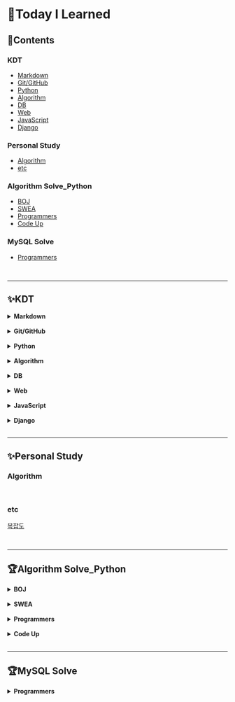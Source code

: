 # :book:**Today I Learned**

## :memo:**Contents**

### **KDT**

- [Markdown](#markdown)
- [Git/GitHub](#git)
- [Python](#python)
- [Algorithm](#algorithm)
- [DB](#db)
- [Web](#web)
- [JavaScript](#javascript)
- [Django](#django)

### **Personal Study**

- [Algorithm](#algorithm-1)
- [etc](#etc)

### **Algorithm Solve_Python**

- [BOJ](#boj)
- [SWEA](#swea)
- [Programmers](#programmers)
- [Code Up](#code-up)

### **MySQL Solve**

- [Programmers](#programmers-1)


<br>

---

## :sparkles:**KDT**

<details id="markdown">
<summary><strong>Markdown</strong></summary>
<div markdown="1">
<br>

[Markdown](https://github.com/JiSuMun/TIL/blob/master/KDT_Multicampus/W01/221227_1.md)

</div>
</details>

<br>

<details id="git">
<summary><strong>Git/GitHub</strong></summary>
<div markdown="1">
<br>

[Git/GitHub_1: CLI, 버전 관리, Git 기본 명령어](https://github.com/JiSuMun/TIL/blob/master/KDT_Multicampus/W01/221227_2.md)

[Git/GitHub_2: 원격저장소 활용](https://github.com/JiSuMun/TIL/blob/master/KDT_Multicampus/W01/221228.md)

[Git/GitHub_3: Branch, Git Flow, 실습](https://github.com/JiSuMun/TIL/blob/master/KDT_Multicampus/W01/221229.md)

</div>
</details>

<br>

<details id="python">
<summary><strong>Python</strong></summary>
<div markdown="1">
<br>

[Python_1: Python 기초, 객체와 변수, 자료형, 연산자, 컨테이너](https://github.com/JiSuMun/TIL/blob/master/KDT_Multicampus/W02/230102.md)

[Python_2: 형 변환, 제어문(조건문, 반복문)](https://github.com/JiSuMun/TIL/blob/master/KDT_Multicampus/W02/230103.md)

[Python_3: 반복문, 함수](https://github.com/JiSuMun/TIL/blob/master/KDT_Multicampus/W02/230104.md)

[Python_4: 딕셔너리, 모듈, 표준 라이브러리, 에러와 예외](https://github.com/JiSuMun/TIL/blob/master/KDT_Multicampus/W02/230105.md)

[Python_5: 파일 입출력, JSON](https://github.com/JiSuMun/TIL/blob/master/KDT_Multicampus/W02/230106.md)

[Python_6: 메서드](https://github.com/JiSuMun/TIL/blob/master/KDT_Multicampus/W03/230109.md)

[Python_7: 사용자 정의 함수](https://github.com/JiSuMun/TIL/blob/master/KDT_Multicampus/W03/230110.md)

[Python_8: 사용자 정의 클래스](https://github.com/JiSuMun/TIL/blob/master/KDT_Multicampus/W03/230111.md)

[Python_9: 클래스와 상속, 조건표현식, enumerate 순회, Comprehension, lambda](https://github.com/JiSuMun/TIL/blob/master/KDT_Multicampus/W03/230112.md)

[Python_10: 외부 패키지 활용(requests), API, 프로젝트](https://github.com/JiSuMun/TIL/blob/master/KDT_Multicampus/W03/230113.md)

</div>
</details>

<br>

<details id="algorithm">
<summary><strong>Algorithm</strong></summary>
<div markdown="1">
<br>

[Algorithm_1: 기본 입출력](https://github.com/JiSuMun/TIL/blob/master/KDT_Multicampus/W04/230116.md)

[Algorithm_2: 시간 복잡도, 빅오 표기법, 리스트](https://github.com/JiSuMun/TIL/blob/master/KDT_Multicampus/W04/230117.md)

[Algorithm_3: 문자열](https://github.com/JiSuMun/TIL/blob/master/KDT_Multicampus/W04/230118.md)

[Algorithm_4: 딕셔너리(해시)](https://github.com/JiSuMun/TIL/blob/master/KDT_Multicampus/W04/230119.md)

[Algorithm_5: 스택, 큐](https://github.com/JiSuMun/TIL/blob/master/KDT_Multicampus/W05/230126.md)

[Algorithm_6: 힙, 셋](https://github.com/JiSuMun/TIL/blob/master/KDT_Multicampus/W05/230127.md)

[Algorithm_7: 이차원 리스트_이차원 리스트, 입력 받기](https://github.com/JiSuMun/TIL/blob/master/KDT_Multicampus/W06/230130.md)

[Algorithm_8: 이차원 리스트_순회, 전치, 회전](https://github.com/JiSuMun/TIL/blob/master/KDT_Multicampus/W06/230131.md)

[Algorithm_9: 완전 탐색](https://github.com/JiSuMun/TIL/blob/master/KDT_Multicampus/W06/230201.md)

[Algorithm_10: 그래프](https://github.com/JiSuMun/TIL/blob/master/KDT_Multicampus/W06/230202.md)

[Algorithm_11: 깊이우선탐색(DFS)](https://github.com/JiSuMun/TIL/blob/master/KDT_Multicampus/W07/230206.md)

[Algorithm_12: 단순 구현](https://github.com/JiSuMun/TIL/blob/master/KDT_Multicampus/W07/230207.md)

</div>
</details>

<br>

<details id="db">
<summary><strong>DB</strong></summary>
<div markdown="1">
<br>

[DB_1: 관계형 데이터베이스](https://github.com/JiSuMun/TIL/blob/master/KDT_Multicampus/W07/230208.md)

[DB_2: SQL_Querying Data, Sorting Data](https://github.com/JiSuMun/TIL/blob/master/KDT_Multicampus/W07/230209.md)

[DB_3: SQL_Filtering Data, Grouping Data](https://github.com/JiSuMun/TIL/blob/master/KDT_Multicampus/W08/230213.md)

[DB_4: SQL_Managing Tables, Modifying Data](https://github.com/JiSuMun/TIL/blob/master/KDT_Multicampus/W08/230214.md)

[DB_5: SQL_JOIN](https://github.com/JiSuMun/TIL/blob/master/KDT_Multicampus/W08/230215.md)

[DB_6: SQL_Subquery, Conditional Statements](https://github.com/JiSuMun/TIL/blob/master/KDT_Multicampus/W08/230216.md)

[DB_7: SQL_Transactions, Triggers](https://github.com/JiSuMun/TIL/blob/master/KDT_Multicampus/W09/230220.md)

[DB_7: SQL_Transactions, Triggers](https://github.com/JiSuMun/TIL/blob/master/KDT_Multicampus/W09/230220.md)

[DB_Test: 오답](https://github.com/JiSuMun/TIL/blob/master/KDT_Multicampus/W09/230224.md)

</div>
</details>

<br>

<details id="web">
<summary><strong>Web</strong></summary>
<div markdown="1">
<br>

[WEB_1: HTML, CSS 기초](https://github.com/JiSuMun/TIL/blob/master/KDT_Multicampus/W09/230222.md)

[WEB_2: BOX](https://github.com/JiSuMun/TIL/blob/master/KDT_Multicampus/W09/230223.md)

[WEB_3: Position](https://github.com/JiSuMun/TIL/blob/master/KDT_Multicampus/W10/230227.md)

[WEB_4: FlexBox](https://github.com/JiSuMun/TIL/blob/master/KDT_Multicampus/W10/230228.md)

[WEB_5: Semantics](https://github.com/JiSuMun/TIL/blob/master/KDT_Multicampus/W10/230302.md)

[WEB_6: Bootstrap_1](https://github.com/JiSuMun/TIL/blob/master/KDT_Multicampus/W11/230306.md)

[WEB_7: Bootstrap_2_Grid system](https://github.com/JiSuMun/TIL/blob/master/KDT_Multicampus/W11/230307.md)

[WEB_8: Bootstrap_3_Grid system Breakpoints](https://github.com/JiSuMun/TIL/blob/master/KDT_Multicampus/W11/230308.md)


</div>
</details>

<br>

<details id="javascript">
<summary><strong>JavaScript</strong></summary>
<div markdown="1">
<br>

[JavaScript_1: DOM](https://github.com/JiSuMun/TIL/blob/master/KDT_Multicampus/W12/230313.md)

[JavaScript_2: Basic syntax](https://github.com/JiSuMun/TIL/blob/master/KDT_Multicampus/W12/230314.md)

[JavaScript_3: Functions](https://github.com/JiSuMun/TIL/blob/master/KDT_Multicampus/W12/230315_1.md)

[JavaScript_4: Object](https://github.com/JiSuMun/TIL/blob/master/KDT_Multicampus/W12/230315_2.md)

[JavaScript_5: Array](https://github.com/JiSuMun/TIL/blob/master/KDT_Multicampus/W12/230315_3.md)

[JavaScript_6: Controlling event](https://github.com/JiSuMun/TIL/blob/master/KDT_Multicampus/W12/230316.md)

</div>
</details>

<br>

<details id="django">
<summary><strong>Django</strong></summary>
<div markdown="1">
<br>

[Django_1: 가상환경 및 프로젝트 생성](https://github.com/JiSuMun/TIL/blob/master/KDT_Multicampus/W13/230320.md)

[Django_2: 앱, 디자인패턴](https://github.com/JiSuMun/TIL/blob/master/KDT_Multicampus/W13/230321.md)

[Django_3: DTL](https://github.com/JiSuMun/TIL/blob/master/KDT_Multicampus/W13/230322.md)

[Django_4: URLs](https://github.com/JiSuMun/TIL/blob/master/KDT_Multicampus/W13/230323.md)

[Django_5: Model](https://github.com/JiSuMun/TIL/blob/master/KDT_Multicampus/W13/230324.md)

[Django_6: ORM](https://github.com/JiSuMun/TIL/blob/master/KDT_Multicampus/W14/230328.md)

[Django_7: ORM_view: READ, CREATE](https://github.com/JiSuMun/TIL/blob/master/KDT_Multicampus/W14/230329.md)

[Django_8: ORM_view: DELETE, UPDATE](https://github.com/JiSuMun/TIL/blob/master/KDT_Multicampus/W14/230330.md)

[Django_9: Form + http requests method](https://github.com/JiSuMun/TIL/blob/master/KDT_Multicampus/W15/230403.md)

[Django_10: Cookie & Session](https://github.com/JiSuMun/TIL/blob/master/KDT_Multicampus/W15/230404_1.md)

[Django_11: Login & Logout](https://github.com/JiSuMun/TIL/blob/master/KDT_Multicampus/W15/230404_2.md)

[Django_12: Join & Delete & Update & ChangePassword](https://github.com/JiSuMun/TIL/blob/master/KDT_Multicampus/W15/230405.md)

[Django_13: Static files](https://github.com/JiSuMun/TIL/blob/master/KDT_Multicampus/W16/230410.md)

[Django_14: Many to one relationships_1](https://github.com/JiSuMun/TIL/blob/master/KDT_Multicampus/W16/230411.md)

</div>
</details>

<br>

---

## :sparkles:**Personal Study**

### **Algorithm**


<br>

### **etc**
[복잡도](https://github.com/JiSuMun/TIL/blob/master/Private_Study/Complexity.md)

<br>

---

## :trophy:**Algorithm Solve_Python**

<details id="boj">
<summary><strong>BOJ</strong></summary>
<div markdown="1">
<br>

#### Gold I
[]()　[]()

#### Gold II
[]()　[]()

#### Gold III
[]()　[]()

#### Gold IV
[]()　[]()

#### Gold V
[]()　[]()

#### Silver I
[]()　[]()

#### Silver II
[1012_유기농 배추](https://github.com/JiSuMun/TIL/blob/master/BOJ/Silver_II/1012.py)　[1260_DFS와 BFS](https://github.com/JiSuMun/TIL/blob/master/BOJ/Silver_II/1260.py)　[]()

#### Silver III
[20291_파일 정리](https://github.com/JiSuMun/TIL/blob/master/BOJ/Silver_III/20291.py)　[]()

#### Silver IV
[1018_체스판 다시 칠하기](https://github.com/JiSuMun/TIL/blob/master/BOJ/Silver_IV/1018.py)　[1065_한수](https://github.com/JiSuMun/TIL/blob/master/BOJ/Silver_IV/1065.py)　[1269_대칭 차집합](https://github.com/JiSuMun/TIL/blob/master/BOJ/Silver_IV/1269.py)　[1302_베스트셀러](https://github.com/JiSuMun/TIL/blob/master/BOJ/Silver_IV/1302.py)　[10866_덱](https://github.com/JiSuMun/TIL/blob/master/BOJ/Silver_IV/10866.py)　[]()

#### Silver V
[1181_단어 정렬](https://github.com/JiSuMun/TIL/blob/master/BOJ/Silver_V/1181.py)　[1193_분수찾기](https://github.com/JiSuMun/TIL/blob/master/BOJ/Silver_V/1193.py)　[1251_단어 나누기](https://github.com/JiSuMun/TIL/blob/master/BOJ/Silver_V/1251.py)　[1316_그룹 단어 체커](https://github.com/JiSuMun/TIL/blob/master/BOJ/Silver_V/1316.py)　[1436_영화감독 숌](https://github.com/JiSuMun/TIL/blob/master/BOJ/Silver_V/1436.py)　[2167_2차원 배열의 합](https://github.com/JiSuMun/TIL/blob/master/BOJ/Silver_V/2167.py)　[2941_크로아티아 알파벳](https://github.com/JiSuMun/TIL/blob/master/BOJ/Silver_V/2941.py)　[2581_소수](https://github.com/JiSuMun/TIL/blob/master/BOJ/Silver_V/2581.py)　[]()　[]()

#### Bronze I
[1110_더하기 사이클](https://github.com/JiSuMun/TIL/blob/master/BOJ/Bronze_I/1110.py)　[1157_단어 공부](https://github.com/JiSuMun/TIL/blob/master/BOJ/Bronze_I/1157.py)　[1259_팰린드롬수](https://github.com/JiSuMun/TIL/blob/master/BOJ/Bronze_I/1259.py)　[1526_가장 큰 금민수](https://github.com/JiSuMun/TIL/blob/master/BOJ/Bronze_I/1526.py)　[1546_평균](https://github.com/JiSuMun/TIL/blob/master/BOJ/Bronze_I/1546.py)　[2869_달팽이는 올라가고 싶다](https://github.com/JiSuMun/TIL/blob/master/BOJ/Bronze_I/2869.py)　[]()

#### Bronze II
[1152_단어의 개수](https://github.com/JiSuMun/TIL/blob/master/BOJ/Bronze_II/1152.py)　[1225_이상한 곱셈](https://github.com/JiSuMun/TIL/blob/master/BOJ/Bronze_II/1225.py)　[1453_피시방 알바](https://github.com/JiSuMun/TIL/blob/master/BOJ/Bronze_II/1453.py)　[2789_유학 금지](https://github.com/JiSuMun/TIL/blob/master/BOJ/Bronze_II/2789.py)　[]()

#### Bronze III
[1085_직사각형에서 탈출](https://github.com/JiSuMun/TIL/blob/master/BOJ/Bronze_III/1085.py)　[]()　[]()

#### Bronze IV
[]()　[]()

#### Bronze V
[1000_A+B](https://github.com/JiSuMun/TIL/blob/master/BOJ/Bronze_V/1000.py)　[1001_A-B](https://github.com/JiSuMun/TIL/blob/master/BOJ/Bronze_V/1001.py)　[1008_A/B](https://github.com/JiSuMun/TIL/blob/master/BOJ/Bronze_V/1008.py)　[1330_두 수 비교하기](https://github.com/JiSuMun/TIL/blob/master/BOJ/Bronze_V/1330.py)　[]()

</div>
</details>

<br>

<details id="swea">
<summary><strong>SWEA</strong></summary>
<div markdown="1">
<br>

[]()　[]()　[]()　

</div>
</details>

<br>

<details id="programmers">
<summary><strong>Programmers</strong></summary>
<div markdown="1">
<br>

#### Level 1
[폰켓몬](https://github.com/JiSuMun/TIL/blob/master/programmers/Level1/1845.py)　[완주하지 못한 선수](https://github.com/JiSuMun/TIL/blob/master/programmers/Level1/42576.py)　[같은 숫자는 싫어](https://github.com/JiSuMun/TIL/blob/master/programmers/Level1/12906.py)　[K번째수](https://github.com/JiSuMun/TIL/blob/master/programmers/Level1/42748.py)　[최소직사각형](https://github.com/JiSuMun/TIL/blob/master/programmers/Level1/86491.py)　[모의고사](https://github.com/JiSuMun/TIL/blob/master/programmers/Level1/42840.py)　[체육복](https://github.com/JiSuMun/TIL/blob/master/programmers/Level1/42862.py)　[]()　[]()

#### Level 2
[전화번호 목록](https://github.com/JiSuMun/TIL/blob/master/programmers/Level2/42577.py)　[위장](https://github.com/JiSuMun/TIL/blob/master/programmers/Level2/42578.py)　[기능개발](https://github.com/JiSuMun/TIL/blob/master/programmers/Level2/42586.py)　[올바른 괄호](https://github.com/JiSuMun/TIL/blob/master/programmers/Level2/12909.py)　[프린터](https://github.com/JiSuMun/TIL/blob/master/programmers/Level2/42587.py)　[다리를 지나는 트럭](https://github.com/JiSuMun/TIL/blob/master/programmers/Level2/42583.py)　[주식가격](https://github.com/JiSuMun/TIL/blob/master/programmers/Level2/42584.py)　[더 맵게](https://github.com/JiSuMun/TIL/blob/master/programmers/Level2/42626.py)　[더 맵게](https://github.com/JiSuMun/TIL/blob/master/programmers/Level2/42626.py)　[가장 큰 수](https://github.com/JiSuMun/TIL/blob/master/programmers/Level2/42746.py)　[H-Index](https://github.com/JiSuMun/TIL/blob/master/programmers/Level2/42747.py)　[소수 찾기](https://github.com/JiSuMun/TIL/blob/master/programmers/Level2/42839.py)　[카펫](https://github.com/JiSuMun/TIL/blob/master/programmers/Level2/42842.py)　[모음사전](https://github.com/JiSuMun/TIL/blob/master/programmers/Level2/84512.py)　[전력망을 둘로 나누기](https://github.com/JiSuMun/TIL/blob/master/programmers/Level2/86971.py)　[피로도](https://github.com/JiSuMun/TIL/blob/master/programmers/Level2/87946.py)　[조이스틱](https://github.com/JiSuMun/TIL/blob/master/programmers/Level2/42860.py)　[큰 수 만들기](https://github.com/JiSuMun/TIL/blob/master/programmers/Level2/42883.py)　[구명보트](https://github.com/JiSuMun/TIL/blob/master/programmers/Level2/42885.py)　[]()　[]()

#### Level 3
[베스트앨범](https://github.com/JiSuMun/TIL/blob/master/programmers/Level3/42579.py)　[디스크 컨트롤러](https://github.com/JiSuMun/TIL/blob/master/programmers/Level3/42627.py)　[이중우선순위큐](https://github.com/JiSuMun/TIL/blob/master/programmers/Level3/42628.py)　[섬 연결하기](https://github.com/JiSuMun/TIL/blob/master/programmers/Level3/42861.py)　[단속카메라](https://github.com/JiSuMun/TIL/blob/master/programmers/Level3/42884.py)　[]()

</div>
</details>

<br>

<details id="code-up">
<summary><strong>Code Up</strong></summary>
<div markdown="1">
<br>

[기초_출력](https://github.com/JiSuMun/TIL/tree/master/CodeUp/Basic_Output)　[기초_입출력](https://github.com/JiSuMun/TIL/tree/master/CodeUp/Basic_IO)　[기초_값변환](https://github.com/JiSuMun/TIL/tree/master/CodeUp/Basic_ValueConversion)　[기초_출력변환](https://github.com/JiSuMun/TIL/tree/master/CodeUp/Basic_OutputConversion)　[기초_산술연산](https://github.com/JiSuMun/TIL/tree/master/CodeUp/Basic_ArithmeticOperation)　[기초_비트시프트연산](https://github.com/JiSuMun/TIL/tree/master/CodeUp/Basic_BitShiftOperation)　[기초_비교연산](https://github.com/JiSuMun/TIL/tree/master/CodeUp/Basic_ComparisonOperation)　[기초_논리연산](https://github.com/JiSuMun/TIL/tree/master/CodeUp/Basic_LogicalOperation)　[기초_비트단위논리연산](https://github.com/JiSuMun/TIL/tree/master/CodeUp/Basic_BitwiseLogicOperation)　[기초_3항연산](https://github.com/JiSuMun/TIL/tree/master/CodeUp/Basic_TrinomialArithmetic)　[기초_조건/선택실행구조](https://github.com/JiSuMun/TIL/tree/master/CodeUp/Basic_Conditions_SelectionExecutionStructure)　[기초_반복실행구조](https://github.com/JiSuMun/TIL/tree/master/CodeUp/Basic_RepeatedExecutionStructure)　[기초_종합](https://github.com/JiSuMun/TIL/tree/master/CodeUp/Basic_Overall)　[기초_리스트](https://github.com/JiSuMun/TIL/tree/master/CodeUp/Basic_List)

</div>
</details>

<br>

---

## :trophy:**MySQL Solve**

<details id="programmers-1">
<summary><strong>Programmers</strong></summary>
<div markdown="1">
<br>

#### Level 1
[]()　[]()　[]()　

#### Level 2
[]()　[]()　[]()　

#### Level 3
[]()　[]()　[]()　

</div>
</details>

<br>